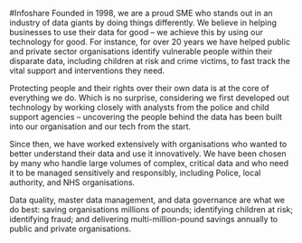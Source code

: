 #Infoshare
Founded in 1998, we are a proud SME who stands out in an industry of data giants by doing things differently. We believe in helping businesses to use their data for good – we achieve this by using our technology for good. For instance, for over 20 years we have helped public and private sector organisations identify vulnerable people within their disparate data, including children at risk and crime victims, to fast track the vital support and interventions they need.

Protecting people and their rights over their own data is at the core of everything we do. Which is no surprise, considering we first developed out technology by working closely with analysts from the police and child support agencies – uncovering the people behind the data has been built into our organisation and our tech from the start.

Since then, we have worked extensively with organisations who wanted to better understand their data and use it innovatively. We have been chosen by many who handle large volumes of complex, critical data and who need it to be managed sensitively and responsibly, including Police, local authority, and NHS organisations.

Data quality, master data management, and data governance are what we do best: saving organisations millions of pounds; identifying children at risk; identifying fraud; and delivering multi-million-pound savings annually to public and private organisations.
